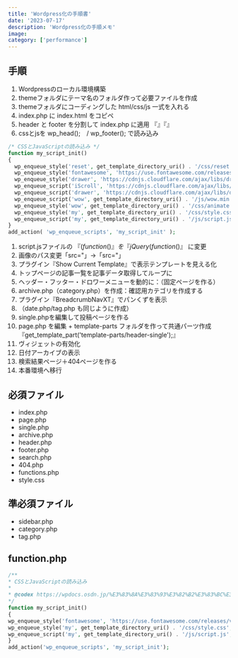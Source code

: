 ```yaml
---
title: 'Wordpress化の手順書'
date: '2023-07-17'
description: 'Wordpress化の手順メモ'
image:
category: ['performance']
---
```


## 手順
1. Wordpressのローカル環境構築
2. themeフォルダにテーマ名のフォルダ作って必要ファイルを作成
3. themeフォルダにコーディングした html/css/js 一式を入れる
4. index.php に index.html をコピペ
6. header と footer を分割して index.php に適用 『<?php get_header(); ?>』『<?php get_footer(); ?>』
7. cssとjsを wp_head();　/ wp_footer(); で読み込み

```php
/* CSSとJavaScriptの読み込み */
function my_script_init()
{
  wp_enqueue_style('reset', get_template_directory_uri() . '/css/reset.css', array(), '1.0.0', 'all');
  wp_enqueue_style('fontawesome', 'https://use.fontawesome.com/releases/v5.6.1/css/all.css', array(), '5.8.2', 'all');
  wp_enqueue_style('drawer', 'https://cdnjs.cloudflare.com/ajax/libs/drawer/3.2.2/css/drawer.min.css', array(), '3.2.2', 'screen and (max-width:767px)');
  wp_enqueue_script('iScroll', 'https://cdnjs.cloudflare.com/ajax/libs/iScroll/5.2.0/iscroll.min.js', array( 'jquery' ), '5.2.0', true);
  wp_enqueue_script('drawer', 'https://cdnjs.cloudflare.com/ajax/libs/drawer/3.2.2/js/drawer.min.js', array( 'iScroll' ), '3.2.2', true);
  wp_enqueue_script('wow', get_template_directory_uri() . '/js/wow.min.js', array( 'jquery' ), '1.3.1', true);
  wp_enqueue_style('wow', get_template_directory_uri() . '/css/animate.css', array(), '1.3.1', 'all');
  wp_enqueue_style('my', get_template_directory_uri() . '/css/style.css', array(), '1.0.0', 'all');
  wp_enqueue_script('my', get_template_directory_uri() . '/js/script.js', array( 'jquery' ), '1.0.0', true);
}
add_action( 'wp_enqueue_scripts', 'my_script_init' );   
```
1. script.jsファイルの 『$(function()』を 『jQuery(function($)』 に変更
2.  画像のパス変更「src="」→「src="<?php echo get_template_directory_uri(); ?>」
3.  プラグイン『Show Current Template』で表示テンプレートを見える化
4.  トップページの記事一覧を記事データ取得してループに
5.  ヘッダー・フッター・ドロワーメニューを動的に：（固定ページを作る）
6.  archive.php（category.php）を作成：確認用カテゴリを作成する
7.  プラグイン『BreadcrumbNavXT』でパンくずを表示
8.  （date.php/tag.php も同じように作成）
9.  single.phpを編集して投稿ページを作る
10. page.php を編集 + template-parts フォルダを作って共通パーツ作成 『get_template_part('template-parts/header-single');』
11. ヴィジェットの有効化
12. 日付アーカイブの表示
13. 検索結果ページ＋404ページを作る
14. 本番環境へ移行

## 必須ファイル
* index.php 
* page.php
* single.php
* archive.php
* header.php
* footer.php
* search.php
* 404.php
* functions.php
* style.css

## 準必須ファイル
* sidebar.php
* category.php
* tag.php


## function.php
``` php
/**
* CSSとJavaScriptの読み込み
*
* @codex https://wpdocs.osdn.jp/%E3%83%8A%E3%83%93%E3%82%B2%E3%83%BC%E3%82%B7%E3%83%A7%E3%83%B3%E3%83%A1%E3%83%8B%E3%83%A5%E3%83%BC
*/
function my_script_init()
{
wp_enqueue_style('fontawesome', 'https://use.fontawesome.com/releases/v5.8.2/css/all.css', array(), '5.8.2', 'all');
wp_enqueue_style('my', get_template_directory_uri() . '/css/style.css', array(), '1.0.0', 'all');
wp_enqueue_script('my', get_template_directory_uri() . '/js/script.js', array( 'jquery' ), '1.0.0', true);
}
add_action('wp_enqueue_scripts', 'my_script_init');
```